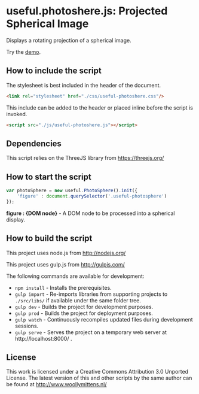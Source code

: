 # useful.photoshere.js: Projected Spherical Image

Displays a rotating projection of a spherical image.

Try the <a href="http://www.woollymittens.nl/default.php?url=useful-spherical">demo</a>.

## How to include the script

The stylesheet is best included in the header of the document.

```html
<link rel="stylesheet" href="./css/useful-photoshere.css"/>
```

This include can be added to the header or placed inline before the script is invoked.

```html
<script src="./js/useful-photoshere.js"></script>
```

## Dependencies

This script relies on the ThreeJS library from https://threejs.org/

## How to start the script

```javascript
var photoSphere = new useful.PhotoSphere().init({
	'figure' : document.querySelector('.useful-photosphere')
});
```

**figure : {DOM node}** - A DOM node to be processed into a spherical display.

## How to build the script

This project uses node.js from http://nodejs.org/

This project uses gulp.js from http://gulpjs.com/

The following commands are available for development:
+ `npm install` - Installs the prerequisites.
+ `gulp import` - Re-imports libraries from supporting projects to `./src/libs/` if available under the same folder tree.
+ `gulp dev` - Builds the project for development purposes.
+ `gulp prod` - Builds the project for deployment purposes.
+ `gulp watch` - Continuously recompiles updated files during development sessions.
+ `gulp serve` - Serves the project on a temporary web server at http://localhost:8000/ .

## License

This work is licensed under a Creative Commons Attribution 3.0 Unported License. The latest version of this and other scripts by the same author can be found at http://www.woollymittens.nl/

